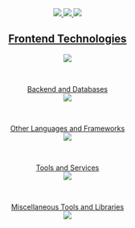 <div align="center">
<a href="mailto:vmradford@gmail.com">
<img src="https://img.shields.io/badge/Gmail-D14836?style=for-the-badge&logo=gmail&logoColor=white" />
</a>
<a href="https://www.linkedin.com/in/vincent-radford-1a9599173/">
<img src="https://img.shields.io/badge/LinkedIn-0077B5?style=for-the-badge&logo=linkedin&logoColor=white" />
</a>
<a href="https://rajahwu.github.io/">
<img src="https://img.shields.io/badge/Portfolio-255E63?style=for-the-badge&logo=About.me&logoColor=white" />
</a>
</div>

<!-- 
<div align="center">
<a href="https://skillicons.dev">
<img src="https://skillicons.dev/icons?i=js,html,css,astro,aws,babel,bash,bun,docker,flask,git,github,jquery,laravel,linux,mysql,netlify,nodejs,npm,php,pnpm,postgres,postman,py,react,redux,sqlite,supabase,sequelize,tailwind,ts,vercel,vite,vscode&perline=6">
</a>
</div> -->

<!-- <div align="center">
  <a href="https://skillicons.dev">
    <img src="https://skillicons.dev/icons?i=js,html,css,astro,aws,babel,bash,bun,docker,flask,git,github,jquery&perline=6">
    <br>
    <img src="https://skillicons.dev/icons?i=laravel,linux,mysql,netlify,nodejs,npm,php,pnpm,postgres,postman,py,react,redux&perline=6">
    <br>
    <img src="https://skillicons.dev/icons?i=sqlite,supabase,sequelize,tailwind,ts,vercel,vite,vscode&perline=6">
  </a>
</div> -->

<section align="center">
<a href="https://skillicons.dev">
<figure>
<h2>
<figcaption>Frontend Technologies</figcaption>
</h2>
<img src="https://skillicons.dev/icons?i=html,css,js,ts,react,redux">
</figure>
<br>
<figure>
<figcaption>Backend and Databases</figcaption>
<img src="https://skillicons.dev/icons?i=nodejs,express,docker,postgres,mysql,sqlite">
</figure>
<br>
<figure>
<figcaption>Other Languages and Frameworks</figcaption>
<img src="https://skillicons.dev/icons?i=php,laravel,flask,py,babel,bash">
</figure>
<br>
<figure>
<figcaption>Tools and Services</figcaption>
<img src="https://skillicons.dev/icons?i=git,github,linux,netlify,vercel,aws">
</figure>
<br>
<figure>
<figcaption>Miscellaneous Tools and Libraries</figcaption>
<img src="https://skillicons.dev/icons?i=vscode,postman,sequelize,tailwind,vite,astro">
</figure>
<br>
</a>
</section>

